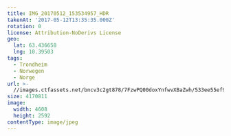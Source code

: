```yaml
---
title: IMG_20170512_153534957_HDR
takenAt: '2017-05-12T13:35:35.000Z'
rotation: 0
license: Attribution-NoDerivs License
geo:
  lat: 63.436658
  lng: 10.39503
tags:
  - Trondheim
  - Norwegen
  - Norge
url: >-
  //images.ctfassets.net/bncv3c2gt878/7FzwPQ00doxYnfwvXBaZwh/533ee55ef9b43d3a759e08935f77fc50/img_20170512_153534957_hdr_34488525532_o
size: 4170811
image:
  width: 4608
  height: 2592
contentType: image/jpeg
---
```


